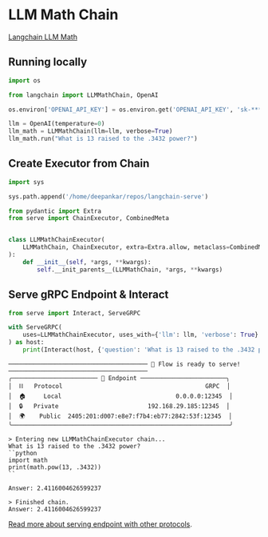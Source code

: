 # LLM Math Chain

[Langchain LLM Math](https://langchain.readthedocs.io/en/latest/modules/chains/examples/llm_math.html)


## Running locally

```python
import os

from langchain import LLMMathChain, OpenAI

os.environ['OPENAI_API_KEY'] = os.environ.get('OPENAI_API_KEY', 'sk-********')

llm = OpenAI(temperature=0)
llm_math = LLMMathChain(llm=llm, verbose=True)
llm_math.run("What is 13 raised to the .3432 power?")
```

## Create Executor from Chain

```python
import sys

sys.path.append('/home/deepankar/repos/langchain-serve')

from pydantic import Extra
from serve import ChainExecutor, CombinedMeta


class LLMMathChainExecutor(
    LLMMathChain, ChainExecutor, extra=Extra.allow, metaclass=CombinedMeta
):
    def __init__(self, *args, **kwargs):
        self.__init_parents__(LLMMathChain, *args, **kwargs)
```


## Serve gRPC Endpoint & Interact

```python
from serve import Interact, ServeGRPC

with ServeGRPC(
    uses=LLMMathChainExecutor, uses_with={'llm': llm, 'verbose': True}
) as host:
    print(Interact(host, {'question': 'What is 13 raised to the .3432 power?'})) 

```

```text
─────────────────────────────────────── 🎉 Flow is ready to serve! ───────────────────────────────────────
╭──────────────────────── 🔗 Endpoint ────────────────────────╮
│  ⛓   Protocol                                        GRPC  │
│  🏠     Local                                0.0.0.0:12345  │
│  🔒   Private                         192.168.29.185:12345  │
│  🌍    Public  2405:201:d007:e8e7:f7b4:eb77:2842:53f:12345  │
╰─────────────────────────────────────────────────────────────╯

> Entering new LLMMathChainExecutor chain...
What is 13 raised to the .3432 power?
``python
import math
print(math.pow(13, .3432))
``

Answer: 2.4116004626599237

> Finished chain.
Answer: 2.4116004626599237
```

[Read more about serving endpoint with other protocols](protocols.md).
